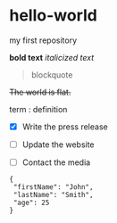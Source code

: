 # hello-world
my first repository

**bold text**
*italicized text*

> blockquote

~~The world is flat.~~

term 
: definition

- [x] Write the press release
- [ ] Update the website
- [ ] Contact the media


  
 ```
{
  "firstName": "John",
  "lastName": "Smith",
  "age": 25
}
```

